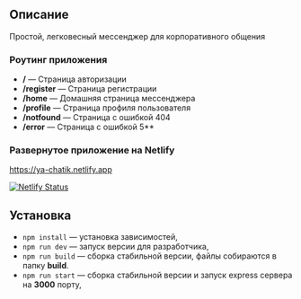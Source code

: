 ## Описание

Простой, легковесный мессенджер для корпоративного общения

### Роутинг приложения 

- **/** — Страница авторизации
- **/register** — Страница регистрации
- **/home** — Домашняя страница мессенджера
- **/profile** — Страница профиля пользователя
- **/notfound** — Страница с ошибкой 404
- **/error** — Страница с ошибкой 5**

### Развернутое приложение на Netlify

https://ya-chatik.netlify.app

[![Netlify Status](https://api.netlify.com/api/v1/badges/9a814c62-2039-439f-b7fa-7af6b53f7dcc/deploy-status)](https://app.netlify.com/sites/ya-chatik/deploys)


## Установка

- `npm install` — установка зависимостей,
- `npm run dev` — запуск версии для разработчика,
- `npm run build` — сборка стабильной версии, файлы собираются в папку **build**.
- `npm run start` — сборка стабильной версии и запуск express сервера на **3000** порту,
